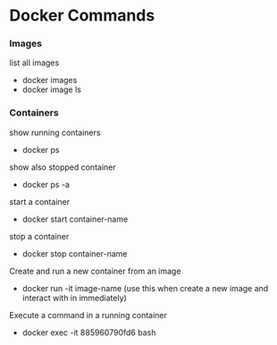 # Docker Commands


### Images

list all images

+ docker images
+ docker image ls

### Containers

show running containers
+ docker ps

show also stopped container
+ docker ps -a

start a container
+ docker start container-name

stop a container
+ docker stop container-name


Create and run a new container from an image
+ docker run -it image-name
(use this when create a new image and interact with in immediately)

Execute a command in a running container
+ docker exec -it 885960790fd6 bash





